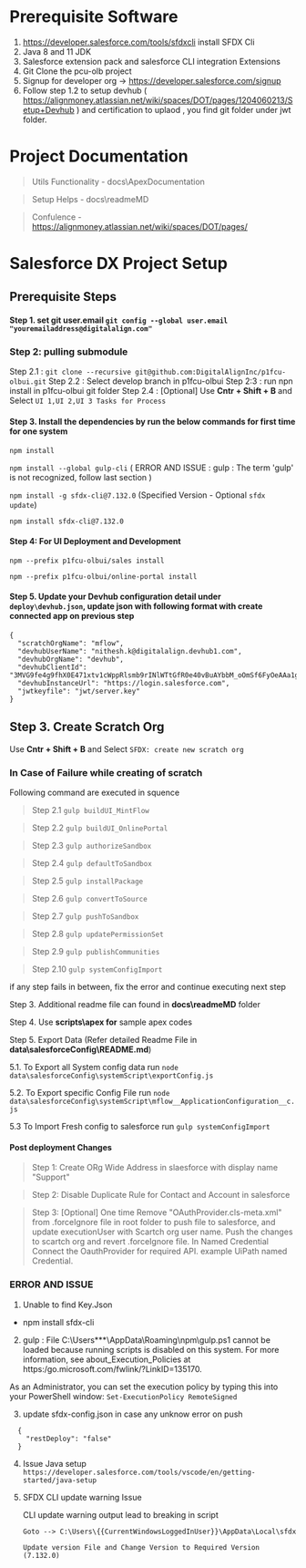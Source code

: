 # Prerequisite Software

1. https://developer.salesforce.com/tools/sfdxcli install SFDX Cli
2. Java 8 and 11 JDK
3. Salesforce extension pack and salesforce CLI integration Extensions
4. Git Clone the pcu-olb project
5. Signup for developer org -> https://developer.salesforce.com/signup
6. Follow step 1.2 to setup devhub ( https://alignmoney.atlassian.net/wiki/spaces/DOT/pages/1204060213/Setup+Devhub ) and certification to uplaod , you find git folder under jwt folder.

# Project Documentation

> Utils Functionality - docs\ApexDocumentation

> Setup Helps - docs\readmeMD

> Confulence - https://alignmoney.atlassian.net/wiki/spaces/DOT/pages/

# Salesforce DX Project Setup

## Prerequisite Steps

#### Step 1. set git user.email `git config --global user.email "youremailaddress@digitalalign.com"`

### Step 2: pulling submodule

Step 2.1 : `git clone --recursive git@github.com:DigitalAlignInc/p1fcu-olbui.git`
Step 2.2 : Select develop branch in p1fcu-olbui
Step 2:3 : run npn install in p1fcu-olbui git folder
Step 2.4 : [Optional] Use **Cntr + Shift + B** and Select `UI 1,UI 2,UI 3 Tasks for Process`

#### Step 3. Install the dependencies by run the below commands for first time for one system

`npm install`

`npm install --global gulp-cli` ( ERROR AND ISSUE : gulp : The term 'gulp' is not recognized, follow last section )

`npm install -g sfdx-cli@7.132.0` (Specified Version - Optional `sfdx update`)

`npm install sfdx-cli@7.132.0`

#### Step 4: For UI Deployment and Development

`npm --prefix p1fcu-olbui/sales install`

`npm --prefix p1fcu-olbui/online-portal install`

#### Step 5. Update your Devhub configuration detail under `deploy\devhub.json`, update json with following format with create connected app on previous step

```
{
  "scratchOrgName": "mflow",
  "devhubUserName": "nithesh.k@digitalalign.devhub1.com",
  "devhubOrgName": "devhub",
  "devhubClientId": "3MVG9fe4g9fhX0E471xtv1cWppRlsmb9rINlWTtGfR0e40vBuAYbbM_oOmSf6FyOeAAa1g0IKlQXi7510KPWT",
  "devhubInstanceUrl": "https://login.salesforce.com",
  "jwtkeyfile": "jwt/server.key"
}
```

## Step 3. Create Scratch Org

Use **Cntr + Shift + B** and Select `SFDX: create new scratch org`

### In Case of Failure while creating of scratch

Following command are executed in squence

> Step 2.1 `gulp buildUI_MintFlow`

> Step 2.2 `gulp buildUI_OnlinePortal`

> Step 2.3 `gulp authorizeSandbox`

> Step 2.4 `gulp defaultToSandbox`

> Step 2.5 `gulp installPackage`

> Step 2.6 `gulp convertToSource`

> Step 2.7 `gulp pushToSandbox`

> Step 2.8 `gulp updatePermissionSet`

> Step 2.9 `gulp publishCommunities`

> Step 2.10 `gulp systemConfigImport`

if any step fails in between, fix the error and continue executing next step

Step 3. Additional readme file can found in **docs\readmeMD** folder

Step 4. Use **scripts\apex for** sample apex codes

Step 5. Export Data (Refer detailed Readme File in **data\salesforceConfig\README.md**)

5.1. To Export all System config data run `node data\salesforceConfig\systemScript\exportConfig.js`

5.2. To Export specific Config File run `node data\salesforceConfig\systemScript\mflow__ApplicationConfiguration__c.js`

5.3 To Import Fresh config to salesforce run `gulp systemConfigImport`

#### Post deployment Changes

> Step 1: Create ORg Wide Address in slaesforce with display name "Support"

> Step 2: Disable Duplicate Rule for Contact and Account in salesforce

> Step 3: [Optional] One time Remove "OAuthProvider.cls-meta.xml" from .forceIgnore file in root folder to push file to salesforce, and update executionUser with Scartch org user name. Push the changes to scartch org and revert .forceIgnore file. In Named Credential Connect the OauthProvider for required API. example UiPath named Credential.

### ERROR AND ISSUE

1. Unable to find Key.Json

- npm install sfdx-cli

2. gulp : File C:\Users\*\*\*\AppData\Roaming\npm\gulp.ps1 cannot be loaded because running scripts is disabled on this system. For more information, see about_Execution_Policies at
   https:/go.microsoft.com/fwlink/?LinkID=135170.

As an Administrator, you can set the execution policy by typing this into your PowerShell window:
`Set-ExecutionPolicy RemoteSigned`

3. update sfdx-config.json in case any unknow error on push

```
  {
    "restDeploy": "false"
  }
```

4. Issue Java setup
   `https://developer.salesforce.com/tools/vscode/en/getting-started/java-setup`

5. SFDX CLI update warning Issue

   CLI update warning output lead to breaking in script

   ```
   Goto --> C:\Users\{{CurrentWindowsLoggedInUser}}\AppData\Local\sfdx

   Update version File and Change Version to Required Version (7.132.0)
   ```
